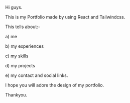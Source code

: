 Hi guys.

This is my Portfolio made by using React and Tailwindcss.

This tells about:- 

a) me

b) my experiences

c) my skills 

d) my projects

e) my contact and social links.

I hope you will adore the design of my portfolio.

Thankyou.



